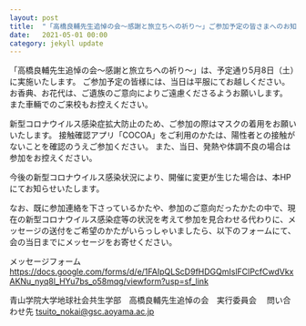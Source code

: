 ```yaml
---
layout: post
title:  "「高橋良輔先生追悼の会～感謝と旅立ちへの祈り～」ご参加予定の皆さまへのお知らせ"
date:   2021-05-01 00:00
category: jekyll update
---
```


「高橋良輔先生追悼の会～感謝と旅立ちへの祈り～」は、予定通り5月8日（土）に実施いたします。
ご参加予定の皆様には、当日は平服にてお越しください。
お香典、お花代は、ご遺族のご意向によりご遠慮くださるようお願いします。
また車輛でのご来校もお控えください。

新型コロナウイルス感染症拡大防止のため、ご参加の際はマスクの着用をお願いいたします。
接触確認アプリ「COCOA」をご利用のかたは、陽性者との接触がないことを確認のうえご参加ください。
また、当日、発熱や体調不良の場合は参加をお控えください。

今後の新型コロナウイルス感染状況により、開催に変更が生じた場合は、本HPにてお知らせいたします。

なお、既に参加連絡を下さっているかたや、参加のご意向だったかたの中で、現在の新型コロナウイルス感染症等の状況を考えて参加を見合わせる代わりに、メッセージの送付をご希望のかたがいらっしゃいましたら、以下のフォームにて、会の当日までにメッセージをお寄せください。

メッセージフォーム
https://docs.google.com/forms/d/e/1FAIpQLScD9fHDGQmIslFClPcfCwdVkxAKNu_nyq8l_HYu7bs_o58mqg/viewform?usp=sf_link


青山学院大学地球社会共生学部　高橋良輔先生追悼の会　実行委員会　
問い合わせ先 tsuito_nokai@gsc.aoyama.ac.jp

[jekyll-docs]: https://jekyllrb.com/docs/home
[jekyll-gh]:   https://github.com/jekyll/jekyll
[jekyll-talk]: https://talk.jekyllrb.com/ 
